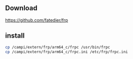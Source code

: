 ## Download

https://github.com/fatedier/frp

## install

```bash
cp /campi/extern/frp/arm64_c/frpc /usr/bin/frpc
cp /campi/extern/frp/arm64_c/frpc.ini /etc/frp/frpc.ini
```
